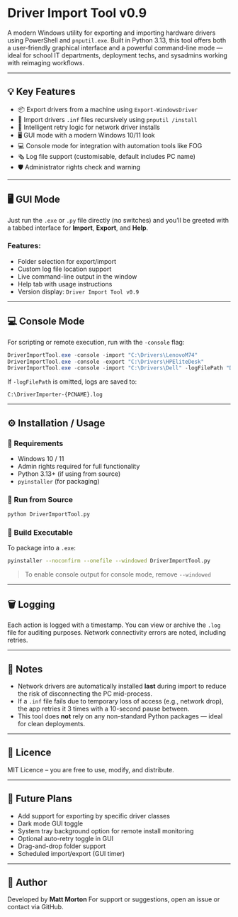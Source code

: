 # Driver Import Tool v0.9

A modern Windows utility for exporting and importing hardware drivers using PowerShell and `pnputil.exe`. Built in Python 3.13, this tool offers both a user-friendly graphical interface and a powerful command-line mode — ideal for school IT departments, deployment techs, and sysadmins working with reimaging workflows.

---

## 💡 Key Features

* 📦 Export drivers from a machine using `Export-WindowsDriver`
* 📅 Import drivers `.inf` files recursively using `pnputil /install`
* 🧠 Intelligent retry logic for network driver installs
* 🖥️ GUI mode with a modern Windows 10/11 look
* 💻 Console mode for integration with automation tools like FOG
* 🗞️ Log file support (customisable, default includes PC name)
* 🛡️ Administrator rights check and warning

---

## 🖥️ GUI Mode

Just run the `.exe` or `.py` file directly (no switches) and you’ll be greeted with a tabbed interface for **Import**, **Export**, and **Help**.

### Features:

* Folder selection for export/import
* Custom log file location support
* Live command-line output in the window
* Help tab with usage instructions
* Version display: `Driver Import Tool v0.9`

---

## 💻 Console Mode

For scripting or remote execution, run with the `-console` flag:

```powershell
DriverImportTool.exe -console -import "C:\Drivers\LenovoM74"
DriverImportTool.exe -console -export "C:\Drivers\HPEliteDesk"
DriverImportTool.exe -console -import "C:\Drivers\Dell" -logFilePath "D:\Logs\CustomImportLog.log"
```

If `-logFilePath` is omitted, logs are saved to:

```
C:\DriverImporter-{PCNAME}.log
```

---

## ⚙️ Installation / Usage

### 🔹 Requirements

* Windows 10 / 11
* Admin rights required for full functionality
* Python 3.13+ (if using from source)
* `pyinstaller` (for packaging)

### 🔹 Run from Source

```bash
python DriverImportTool.py
```

### 🔹 Build Executable

To package into a `.exe`:

```bash
pyinstaller --noconfirm --onefile --windowed DriverImportTool.py
```

> To enable console output for console mode, remove `--windowed`

---

## 🗑️ Logging

Each action is logged with a timestamp. You can view or archive the `.log` file for auditing purposes. Network connectivity errors are noted, including retries.

---

## 📌 Notes

* Network drivers are automatically installed **last** during import to reduce the risk of disconnecting the PC mid-process.
* If a `.inf` file fails due to temporary loss of access (e.g., network drop), the app retries it 3 times with a 10-second pause between.
* This tool does **not** rely on any non-standard Python packages — ideal for clean deployments.

---

## 📃 Licence

MIT Licence – you are free to use, modify, and distribute.

---

## 💠 Future Plans

* Add support for exporting by specific driver classes
* Dark mode GUI toggle
* System tray background option for remote install monitoring
* Optional auto-retry toggle in GUI
* Drag-and-drop folder support
* Scheduled import/export (GUI timer)

---

## 👤 Author

Developed by **Matt Morton**
For support or suggestions, open an issue or contact via GitHub.
